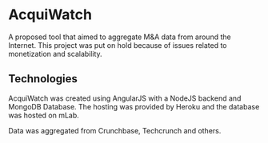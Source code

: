 # AcquiWatch

A proposed tool that aimed to aggregate M&A data from around the Internet. This project was put on hold because of issues related to monetization and scalability.

## Technologies

AcquiWatch was created using AngularJS with a NodeJS backend and MongoDB Database.
The hosting was provided by Heroku and the database was hosted on mLab.

Data was aggregated from Crunchbase, Techcrunch and others.
